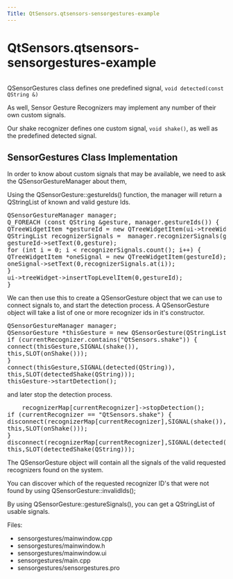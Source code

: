 ```yaml
---
Title: QtSensors.qtsensors-sensorgestures-example
---
```


# QtSensors.qtsensors-sensorgestures-example

<span class="subtitle"></span>
<!-- $$$sensorgestures-description -->
<p class="centerAlign"><img src="https://assets.ubuntu.com/v1/01bf6aef-sensorgesturecpp.png" alt="" /></p><p>QSensorGestures class defines one predefined signal, <code>void detected(const QString &amp;)</code></p>
<p>As well, Sensor Gesture Recognizers may implement any number of their own custom signals.</p>
<p>Our shake recognizer defines one custom signal, <code>void shake()</code>, as well as the predefined detected signal.</p>
<h2 id="sensorgestures-class-implementation">SensorGestures Class Implementation</h2>
<p>In order to know about custom signals that may be available, we need to ask the QSensorGestureManager about them,</p>
<p>Using the QSensorGesture::gestureIds() function, the manager will return a QStringList of known and valid gesture Ids.</p>
<pre class="cpp"><span class="type">QSensorGestureManager</span> manager;
Q_FOREACH (<span class="keyword">const</span> <span class="type">QString</span> <span class="operator">&amp;</span>gesture<span class="operator">,</span> manager<span class="operator">.</span>gestureIds()) {
<span class="type">QTreeWidgetItem</span> <span class="operator">*</span>gestureId <span class="operator">=</span> <span class="keyword">new</span> <span class="type">QTreeWidgetItem</span>(ui<span class="operator">-</span><span class="operator">&gt;</span>treeWidget);
<span class="type">QStringList</span> recognizerSignals <span class="operator">=</span>  manager<span class="operator">.</span>recognizerSignals(gesture);
gestureId<span class="operator">-</span><span class="operator">&gt;</span>setText(<span class="number">0</span><span class="operator">,</span>gesture);
<span class="keyword">for</span> (<span class="type">int</span> i <span class="operator">=</span> <span class="number">0</span>; i <span class="operator">&lt;</span> recognizerSignals<span class="operator">.</span>count(); i<span class="operator">+</span><span class="operator">+</span>) {
<span class="type">QTreeWidgetItem</span> <span class="operator">*</span>oneSignal <span class="operator">=</span> <span class="keyword">new</span> <span class="type">QTreeWidgetItem</span>(gestureId);
oneSignal<span class="operator">-</span><span class="operator">&gt;</span>setText(<span class="number">0</span><span class="operator">,</span>recognizerSignals<span class="operator">.</span>at(i));
}
ui<span class="operator">-</span><span class="operator">&gt;</span>treeWidget<span class="operator">-</span><span class="operator">&gt;</span>insertTopLevelItem(<span class="number">0</span><span class="operator">,</span>gestureId);
}</pre>
<p>We can then use this to create a QSensorGesture object that we can use to connect signals to, and start the detection process. A QSensorGesture object will take a list of one or more recognizer ids in it's constructor.</p>
<pre class="cpp"><span class="type">QSensorGestureManager</span> manager;
<span class="type">QSensorGesture</span> <span class="operator">*</span>thisGesture <span class="operator">=</span> <span class="keyword">new</span> <span class="type">QSensorGesture</span>(<span class="type">QStringList</span>() <span class="operator">&lt;</span><span class="operator">&lt;</span> currentRecognizer<span class="operator">,</span> <span class="keyword">this</span>);
<span class="keyword">if</span> (currentRecognizer<span class="operator">.</span>contains(<span class="string">&quot;QtSensors.shake&quot;</span>)) {
connect(thisGesture<span class="operator">,</span>SIGNAL(shake())<span class="operator">,</span>
<span class="keyword">this</span><span class="operator">,</span>SLOT(onShake()));
}
connect(thisGesture<span class="operator">,</span>SIGNAL(detected(<span class="type">QString</span>))<span class="operator">,</span>
<span class="keyword">this</span><span class="operator">,</span>SLOT(detectedShake(<span class="type">QString</span>)));
thisGesture<span class="operator">-</span><span class="operator">&gt;</span>startDetection();</pre>
<p>and later stop the detection process.</p>
<pre class="cpp">    recognizerMap<span class="operator">[</span>currentRecognizer<span class="operator">]</span><span class="operator">-</span><span class="operator">&gt;</span>stopDetection();
<span class="keyword">if</span> (currentRecognizer <span class="operator">=</span><span class="operator">=</span> <span class="string">&quot;QtSensors.shake&quot;</span>) {
disconnect(recognizerMap<span class="operator">[</span>currentRecognizer<span class="operator">]</span><span class="operator">,</span>SIGNAL(shake())<span class="operator">,</span>
<span class="keyword">this</span><span class="operator">,</span>SLOT(onShake()));
}
disconnect(recognizerMap<span class="operator">[</span>currentRecognizer<span class="operator">]</span><span class="operator">,</span>SIGNAL(detected(<span class="type">QString</span>))<span class="operator">,</span>
<span class="keyword">this</span><span class="operator">,</span>SLOT(detectedShake(<span class="type">QString</span>)));</pre>
<p>The QSensorGesture object will contain all the signals of the valid requested recognizers found on the system.</p>
<p>You can discover which of the requested recognizer ID's that were not found by using QSensorGesture::invalidIds();</p>
<p>By using QSensorGesture::gestureSignals(), you can get a QStringList of usable signals.</p>
<p>Files:</p>
<ul>
<li>sensorgestures/mainwindow.cpp</li>
<li>sensorgestures/mainwindow.h</li>
<li>sensorgestures/mainwindow.ui</li>
<li>sensorgestures/main.cpp</li>
<li>sensorgestures/sensorgestures.pro</li>
</ul>
<!-- @@@sensorgestures -->

